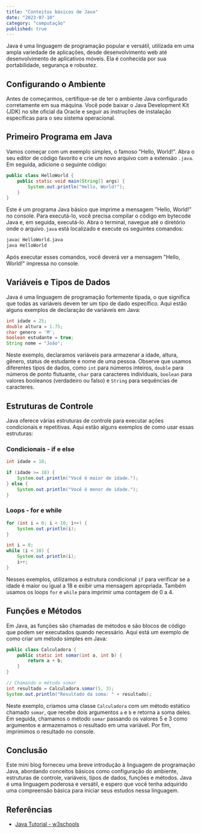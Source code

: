 ```yaml
---
title: "Conteitos básicos de Java"
date: "2023-07-10"
category: "computação"
published: true
---
```


Java é uma linguagem de programação popular e versátil, utilizada em uma ampla variedade de aplicações, desde desenvolvimento web até desenvolvimento de aplicativos móveis. Ela é conhecida por sua portabilidade, segurança e robustez.

## Configurando o Ambiente

Antes de começarmos, certifique-se de ter o ambiente Java configurado corretamente em sua máquina. Você pode baixar o Java Development Kit (JDK) no site oficial da Oracle e seguir as instruções de instalação específicas para o seu sistema operacional.

## Primeiro Programa em Java

Vamos começar com um exemplo simples, o famoso "Hello, World!". Abra o seu editor de código favorito e crie um novo arquivo com a extensão `.java`. Em seguida, adicione o seguinte código:

```java
public class HelloWorld {
    public static void main(String[] args) {
        System.out.println("Hello, World!");
    }
}
```

Este é um programa Java básico que imprime a mensagem "Hello, World!" no console. Para executá-lo, você precisa compilar o código em bytecode Java e, em seguida, executá-lo. Abra o terminal, navegue até o diretório onde o arquivo`.java` está localizado e execute os seguintes comandos:

```bash
javac HelloWorld.java
java HelloWorld
```

Após executar esses comandos, você deverá ver a mensagem "Hello, World!" impressa no console.

## Variáveis e Tipos de Dados

Java é uma linguagem de programação fortemente tipada, o que significa que todas as variáveis devem ter um tipo de dado específico. Aqui estão alguns exemplos de declaração de variáveis em Java:

```java
int idade = 25;
double altura = 1.75;
char genero = 'M';
boolean estudante = true;
String nome = "João";
```

Neste exemplo, declaramos variáveis para armazenar a idade, altura, gênero, status de estudante e nome de uma pessoa. Observe que usamos diferentes tipos de dados, como `int` para números inteiros, `double` para números de ponto flutuante, `char` para caracteres individuais, `boolean` para valores booleanos (verdadeiro ou falso) e `String` para sequências de caracteres.

## Estruturas de Controle

Java oferece várias estruturas de controle para executar ações condicionais e repetitivas. Aqui estão alguns exemplos de como usar essas estruturas:

### Condicionais - if e else

```java
int idade = 18;

if (idade >= 18) {
    System.out.println("Você é maior de idade.");
} else {
    System.out.println("Você é menor de idade.");
}
```

### Loops - for e while

```java
for (int i = 0; i < 10; i++) {
    System.out.println(i);
}

int i = 0;
while (i < 10) {
    System.out.println(i);
    i++;
}
```

Nesses exemplos, utilizamos a estrutura condicional `if` para verificar se a idade é maior ou igual a 18 e exibir uma mensagem apropriada. Também usamos os loops `for` e `while` para imprimir uma contagem de 0 a 4.

## Funções e Métodos

Em Java, as funções são chamadas de métodos e são blocos de código que podem ser executados quando necessário. Aqui está um exemplo de como criar um método simples em Java:

```java
public class Calculadora {
    public static int somar(int a, int b) {
        return a + b;
    }
}

// Chamando o método somar
int resultado = Calculadora.somar(5, 3);
System.out.println("Resultado da soma: " + resultado);
```

Neste exemplo, criamos uma classe `Calculadora` com um método estático chamado `somar`, que recebe dois argumentos `a` e `b` e retorna a soma deles. Em seguida, chamamos o método `somar` passando os valores 5 e 3 como argumentos e armazenamos o resultado em uma variável. Por fim, imprimimos o resultado no console.

## Conclusão

Este mini blog forneceu uma breve introdução à linguagem de programação Java, abordando conceitos básicos como configuração do ambiente, estruturas de controle, variáveis, tipos de dados, funções e métodos. Java é uma linguagem poderosa e versátil, e espero que você tenha adquirido uma compreensão básica para iniciar seus estudos nessa linguagem.

## Referências

- [Java Tutorial - w3schools](https://www.w3schools.com/java/)

